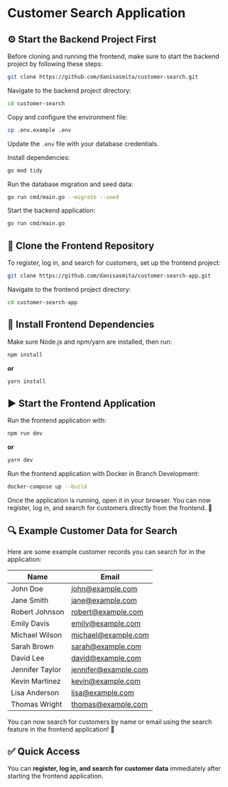 # Customer Search Application

## ⚙️ Start the Backend Project First
Before cloning and running the frontend, make sure to start the backend project by following these steps:

```bash
git clone https://github.com/danisasmita/customer-search.git
```

Navigate to the backend project directory:

```bash
cd customer-search
```

Copy and configure the environment file:

```bash
cp .env.example .env
```

Update the `.env` file with your database credentials.

Install dependencies:

```bash
go mod tidy
```

Run the database migration and seed data:

```bash
go run cmd/main.go --migrate --seed
```

Start the backend application:

```bash
go run cmd/main.go
```

## 🚀 Clone the Frontend Repository
To register, log in, and search for customers, set up the frontend project:

```bash
git clone https://github.com/danisasmita/customer-search-app.git
```

Navigate to the frontend project directory:

```bash
cd customer-search-app
```

## 🔧 Install Frontend Dependencies
Make sure Node.js and npm/yarn are installed, then run:

```bash
npm install  
```
**or**
```bash
yarn install  
```

## ▶️ Start the Frontend Application
Run the frontend application with:

```bash
npm run dev  
```
**or**
```bash
yarn dev  
```

Run the frontend application with Docker in Branch Development:
```bash
docker-compose up --build
```

Once the application is running, open it in your browser. You can now register, log in, and search for customers directly from the frontend. 🚀

## 🔍 Example Customer Data for Search
Here are some example customer records you can search for in the application:

| Name            | Email                 |
|----------------|----------------------|
| John Doe       | john@example.com      |
| Jane Smith     | jane@example.com      |
| Robert Johnson | robert@example.com    |
| Emily Davis    | emily@example.com     |
| Michael Wilson | michael@example.com   |
| Sarah Brown    | sarah@example.com     |
| David Lee      | david@example.com     |
| Jennifer Taylor| jennifer@example.com  |
| Kevin Martinez | kevin@example.com     |
| Lisa Anderson  | lisa@example.com      |
| Thomas Wright  | thomas@example.com    |

You can now search for customers by name or email using the search feature in the frontend application! 🎯

## ✅ Quick Access
You can **register, log in, and search for customer data** immediately after starting the frontend application.

